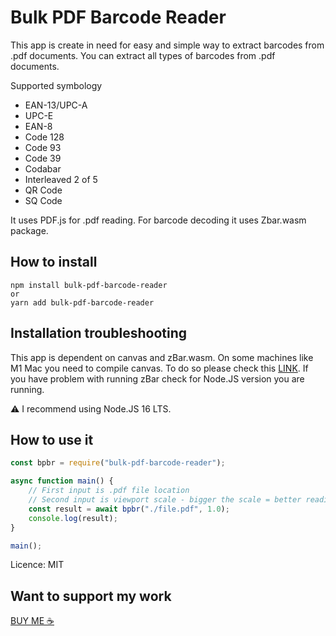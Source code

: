 # Bulk PDF Barcode Reader

This app is create in need for easy and simple way to extract barcodes from .pdf documents. You can extract all types of barcodes from .pdf documents.

Supported symbology
- EAN-13/UPC-A
- UPC-E 
- EAN-8
- Code 128
- Code 93
- Code 39
- Codabar
- Interleaved 2 of 5
- QR Code
- SQ Code

It uses PDF.js for .pdf reading. For barcode decoding it uses Zbar.wasm package.

## How to install

```
npm install bulk-pdf-barcode-reader
or
yarn add bulk-pdf-barcode-reader
```

## Installation troubleshooting

This app is dependent on canvas and zBar.wasm. On some machines like M1 Mac you need to compile canvas. To do so please check this [LINK](https://github.com/Automattic/node-canvas). If you have problem with running zBar check for Node.JS version you are running.

⚠️ I recommend using Node.JS 16 LTS.

## How to use it

```js
const bpbr = require("bulk-pdf-barcode-reader");

async function main() {
    // First input is .pdf file location
    // Second input is viewport scale - bigger the scale = better reading resolution
    const result = await bpbr("./file.pdf", 1.0);
    console.log(result);
}

main();
```

Licence: MIT

## Want to support my work

[BUY ME ☕️](https://www.buymeacoffee.com/tariky)

